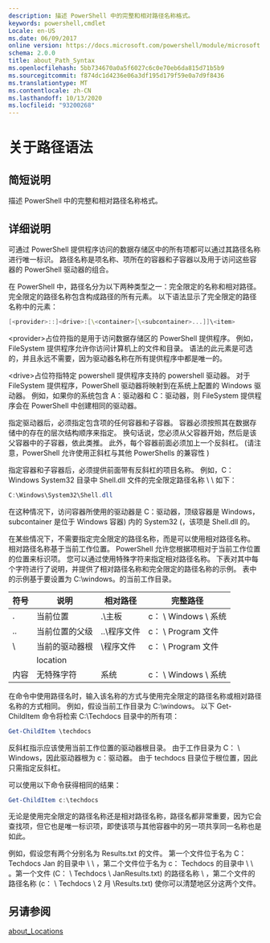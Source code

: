 ```yaml
---
description: 描述 PowerShell 中的完整和相对路径名称格式。
keywords: powershell,cmdlet
Locale: en-US
ms.date: 06/09/2017
online version: https://docs.microsoft.com/powershell/module/microsoft.powershell.core/about/about_path_syntax?view=powershell-5.1&WT.mc_id=ps-gethelp
schema: 2.0.0
title: about_Path_Syntax
ms.openlocfilehash: 5bb734670a0a5f6027c6c0e70eb6da815d71b5b9
ms.sourcegitcommit: f874dc1d4236e06a3df195d179f59e0a7d9f8436
ms.translationtype: MT
ms.contentlocale: zh-CN
ms.lasthandoff: 10/13/2020
ms.locfileid: "93200268"
---
```

# <a name="about-path-syntax"></a>关于路径语法

## <a name="short-description"></a>简短说明

描述 PowerShell 中的完整和相对路径名称格式。

## <a name="long-description"></a>详细说明

可通过 PowerShell 提供程序访问的数据存储区中的所有项都可以通过其路径名称进行唯一标识。 路径名称是项名称、项所在的容器和子容器以及用于访问这些容器的 PowerShell 驱动器的组合。

在 PowerShell 中，路径名分为以下两种类型之一：完全限定的名称和相对路径。 完全限定的路径名称包含构成路径的所有元素。 以下语法显示了完全限定的路径名称中的元素：

```powershell
[<provider>::]<drive>:[\<container>[\<subcontainer>...]]\<item>
```

\<provider\>占位符指的是用于访问数据存储区的 PowerShell 提供程序。 例如，FileSystem 提供程序允许你访问计算机上的文件和目录。 语法的此元素是可选的，并且永远不需要，因为驱动器名称在所有提供程序中都是唯一的。

\<drive\>占位符指特定 powershell 提供程序支持的 powershell 驱动器。 对于 FileSystem 提供程序，PowerShell 驱动器将映射到在系统上配置的 Windows 驱动器。 例如，如果你的系统包含 A：驱动器和 C：驱动器，则 FileSystem 提供程序会在 PowerShell 中创建相同的驱动器。

指定驱动器后，必须指定包含项的任何容器和子容器。 容器必须按照其在数据存储中的存在的层次结构顺序来指定。 换句话说，您必须从父容器开始，然后是该父容器中的子容器，依此类推。 此外，每个容器前面必须加上一个反斜杠。  (请注意，PowerShell 允许使用正斜杠与其他 PowerShells 的兼容性 ) 

指定容器和子容器后，必须提供前面带有反斜杠的项目名称。 例如，C： Windows System32 目录中 Shell.dll 文件的完全限定路径名称 \\ \\ 如下：

```powershell
C:\Windows\System32\Shell.dll
```

在这种情况下，访问容器所使用的驱动器是 C：驱动器，顶级容器是 Windows，subcontainer 是位于 Windows 容器) 内的 System32 (，该项是 Shell.dll 的。

在某些情况下，不需要指定完全限定的路径名称，而是可以使用相对路径名称。 相对路径名称基于当前工作位置。 PowerShell 允许您根据项相对于当前工作位置的位置来标识项。 您可以通过使用特殊字符来指定相对路径名称。 下表对其中每个字符进行了说明，并提供了相对路径名称和完全限定的路径名称的示例。 表中的示例基于要设置为 C:\windows。的当前工作目录。

|符号|说明               |相对路径    |完整路径          |
|------|--------------------------|-----------------|-------------------|
|.     |当前位置          |.\\主板        |c： \\ Windows \\ 系统|
|..    |当前位置的父级|..\\程序文件|c： \\ Program 文件  |
|\     |当前的驱动器根     |\\程序文件  |c： \\ Program 文件  |
|      |location                  |                 |                   |
|内容|无特殊字符     |系统           |c： \\ Windows \\ 系统|

在命令中使用路径名时，输入该名称的方式与使用完全限定的路径名称或相对路径名称的方式相同。 例如，假设当前工作目录为 C:\windows。 以下 Get-ChildItem 命令将检索 C:\Techdocs 目录中的所有项：

```powershell
Get-ChildItem \techdocs
```

反斜杠指示应该使用当前工作位置的驱动器根目录。 由于工作目录为 C： \\ Windows，因此驱动器根为 c：驱动器。 由于 techdocs 目录位于根位置，因此只需指定反斜杠。

可以使用以下命令获得相同的结果：

```powershell
Get-ChildItem c:\techdocs
```

无论是使用完全限定的路径名称还是相对路径名称，路径名都非常重要，因为它会查找项，但它也是唯一标识项，即使该项与其他容器中的另一项共享同一名称也是如此。

例如，假设您有两个分别名为 Results.txt 的文件。
第一个文件位于名为 C： Techdocs Jan 的目录中 \\ \\ ，第二个文件位于名为 c： Techdocs 的目录中 \\ \\ 。第一个文件 (C： \\ Techdocs \\ JanResults.txt) 的路径名称 \\ ，第二个文件的路径名称 (c： \\ Techdocs \\ 2 月 \\Results.txt) 使你可以清楚地区分这两个文件。

## <a name="see-also"></a>另请参阅

[about_Locations](about_Locations.md)
